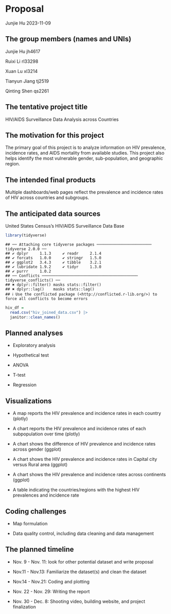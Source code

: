 Proposal
================
Junjie Hu
2023-11-09

## The group members (names and UNIs)

Junjie Hu jh4617

Ruixi Li rl33298

Xuan Lu xl3214

Tianyun Jiang tj2519

Qinting Shen qs2261

## The tentative project title

HIV/AIDS Surveillance Data Analysis across Countries

## The motivation for this project

The primary goal of this project is to analyze information on HIV
prevalence, incidence rates, and AIDS mortality from available studies.
This project also helps identify the most vulnerable gender,
sub-population, and geographic region.

## The intended final products

Multiple dashboards/web pages reflect the prevalence and incidence rates
of HIV across countries and subgroups.

## The anticipated data sources

United States Census’s HIV/AIDS Surveillance Data Base

``` r
library(tidyverse)
```

    ## ── Attaching core tidyverse packages ──────────────────────── tidyverse 2.0.0 ──
    ## ✔ dplyr     1.1.3     ✔ readr     2.1.4
    ## ✔ forcats   1.0.0     ✔ stringr   1.5.0
    ## ✔ ggplot2   3.4.3     ✔ tibble    3.2.1
    ## ✔ lubridate 1.9.2     ✔ tidyr     1.3.0
    ## ✔ purrr     1.0.2     
    ## ── Conflicts ────────────────────────────────────────── tidyverse_conflicts() ──
    ## ✖ dplyr::filter() masks stats::filter()
    ## ✖ dplyr::lag()    masks stats::lag()
    ## ℹ Use the conflicted package (<http://conflicted.r-lib.org/>) to force all conflicts to become errors

``` r
hiv_df = 
  read.csv("hiv_joined_data.csv") |>
  janitor::clean_names() 
```

## Planned analyses

- Exploratory analysis

- Hypothetical test

- ANOVA

- T-test

- Regression

## Visualizations

- A map reports the HIV prevalence and incidence rates in each country
  (plotly)

- A chart reports the HIV prevalence and incidence rates of each
  subpopulation over time (plotly)

- A chart shows the difference of HIV prevalence and incidence rates
  across gender (ggplot)

- A chart shows the HIV prevalence and incidence rates in Capital city
  versus Rural area (ggplot)

- A chart shows the HIV prevalence and incidence rates across continents
  (ggplot)

- A table indicating the countries/regions with the highest HIV
  prevalences and incidence rate

## Coding challenges

- Map formulation

- Data quality control, including data cleaning and data management

## The planned timeline

- Nov. 9 - Nov. 11: look for other potential dataset and write proposal

- Nov.11 - Nov.13: Familiarize the dataset(s) and clean the dataset

- Nov.14 - Nov.21: Coding and plotting

- Nov. 22 - Nov. 29: Writing the report

- Nov. 30 - Dec. 8: Shooting video, building website, and project
  finalization
